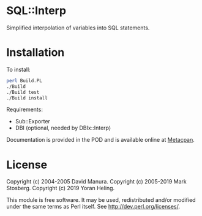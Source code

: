 # SQL::Interp

Simplified interpolation of variables into SQL statements.

# Installation

To install:

```sh
perl Build.PL
./Build
./Build test
./Build install
```

Requirements:

- Sub::Exporter
- DBI (optional, needed by DBIx::Interp)

Documentation is provided in the POD and is available online at [Metacpan](https://metacpan.org/pod/SQL::Interp).

# License

Copyright (c) 2004-2005 David Manura.
Copyright (c) 2005-2019 Mark Stosberg.
Copyright (c) 2019 Yoran Heling.

This module is free software. It may be used, redistributed
and/or modified under the same terms as Perl itself.
See http://dev.perl.org/licenses/.
